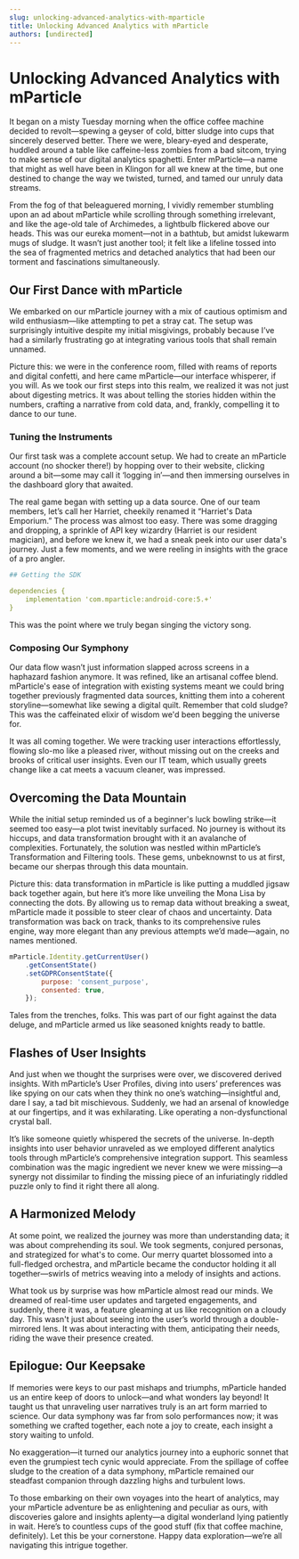 ```yaml
---
slug: unlocking-advanced-analytics-with-mparticle
title: Unlocking Advanced Analytics with mParticle
authors: [undirected]
---
```



# Unlocking Advanced Analytics with mParticle

It began on a misty Tuesday morning when the office coffee machine decided to revolt—spewing a geyser of cold, bitter sludge into cups that sincerely deserved better. There we were, bleary-eyed and desperate, huddled around a table like caffeine-less zombies from a bad sitcom, trying to make sense of our digital analytics spaghetti. Enter mParticle—a name that might as well have been in Klingon for all we knew at the time, but one destined to change the way we twisted, turned, and tamed our unruly data streams.

From the fog of that beleaguered morning, I vividly remember stumbling upon an ad about mParticle while scrolling through something irrelevant, and like the age-old tale of Archimedes, a lightbulb flickered above our heads. This was our eureka moment—not in a bathtub, but amidst lukewarm mugs of sludge. It wasn’t just another tool; it felt like a lifeline tossed into the sea of fragmented metrics and detached analytics that had been our torment and fascinations simultaneously.

## Our First Dance with mParticle

We embarked on our mParticle journey with a mix of cautious optimism and wild enthusiasm—like attempting to pet a stray cat. The setup was surprisingly intuitive despite my initial misgivings, probably because I’ve had a similarly frustrating go at integrating various tools that shall remain unnamed.

Picture this: we were in the conference room, filled with reams of reports and digital confetti, and here came mParticle—our interface whisperer, if you will. As we took our first steps into this realm, we realized it was not just about digesting metrics. It was about telling the stories hidden within the numbers, crafting a narrative from cold data, and, frankly, compelling it to dance to our tune.

### Tuning the Instruments

Our first task was a complete account setup. We had to create an mParticle account (no shocker there!) by hopping over to their website, clicking around a bit—some may call it ‘logging in’—and then immersing ourselves in the dashboard glory that awaited.

The real game began with setting up a data source. One of our team members, let’s call her Harriet, cheekily renamed it “Harriet's Data Emporium.” The process was almost too easy. There was some dragging and dropping, a sprinkle of API key wizardry (Harriet is our resident magician), and before we knew it, we had a sneak peek into our user data's journey. Just a few moments, and we were reeling in insights with the grace of a pro angler.

```yaml
## Getting the SDK

dependencies {
    implementation 'com.mparticle:android-core:5.+'
}
```

This was the point where we truly began singing the victory song.

### Composing Our Symphony

Our data flow wasn’t just information slapped across screens in a haphazard fashion anymore. It was refined, like an artisanal coffee blend. mParticle's ease of integration with existing systems meant we could bring together previously fragmented data sources, knitting them into a coherent storyline—somewhat like sewing a digital quilt. Remember that cold sludge? This was the caffeinated elixir of wisdom we'd been begging the universe for.

It was all coming together. We were tracking user interactions effortlessly, flowing slo-mo like a pleased river, without missing out on the creeks and brooks of critical user insights. Even our IT team, which usually greets change like a cat meets a vacuum cleaner, was impressed. 

## Overcoming the Data Mountain

While the initial setup reminded us of a beginner's luck bowling strike—it seemed too easy—a plot twist inevitably surfaced. No journey is without its hiccups, and data transformation brought with it an avalanche of complexities. Fortunately, the solution was nestled within mParticle’s Transformation and Filtering tools. These gems, unbeknownst to us at first, became our sherpas through this data mountain.

Picture this: data transformation in mParticle is like putting a muddled jigsaw back together again, but here it’s more like unveiling the Mona Lisa by connecting the dots. By allowing us to remap data without breaking a sweat, mParticle made it possible to steer clear of chaos and uncertainty. Data transformation was back on track, thanks to its comprehensive rules engine, way more elegant than any previous attempts we’d made—again, no names mentioned.

```js
mParticle.Identity.getCurrentUser()
    .getConsentState()
    .setGDPRConsentState({
        purpose: 'consent_purpose',
        consented: true,
    });
```

Tales from the trenches, folks. This was part of our fight against the data deluge, and mParticle armed us like seasoned knights ready to battle.

## Flashes of User Insights

And just when we thought the surprises were over, we discovered derived insights. With mParticle’s User Profiles, diving into users’ preferences was like spying on our cats when they think no one’s watching—insightful and, dare I say, a tad bit mischievous. Suddenly, we had an arsenal of knowledge at our fingertips, and it was exhilarating. Like operating a non-dysfunctional crystal ball.

It’s like someone quietly whispered the secrets of the universe. In-depth insights into user behavior unraveled as we employed different analytics tools through mParticle’s comprehensive integration support. This seamless combination was the magic ingredient we never knew we were missing—a synergy not dissimilar to finding the missing piece of an infuriatingly riddled puzzle only to find it right there all along.

## A Harmonized Melody

At some point, we realized the journey was more than understanding data; it was about comprehending its soul. We took segments, conjured personas, and strategized for what's to come. Our merry quartet blossomed into a full-fledged orchestra, and mParticle became the conductor holding it all together—swirls of metrics weaving into a melody of insights and actions.

What took us by surprise was how mParticle almost read our minds. We dreamed of real-time user updates and targeted engagements, and suddenly, there it was, a feature gleaming at us like recognition on a cloudy day. This wasn't just about seeing into the user’s world through a double-mirrored lens. It was about interacting with them, anticipating their needs, riding the wave their presence created.

## Epilogue: Our Keepsake

If memories were keys to our past mishaps and triumphs, mParticle handed us an entire keep of doors to unlock—and what wonders lay beyond! It taught us that unraveling user narratives truly is an art form married to science. Our data symphony was far from solo performances now; it was something we crafted together, each note a joy to create, each insight a story waiting to unfold.

No exaggeration—it turned our analytics journey into a euphoric sonnet that even the grumpiest tech cynic would appreciate. From the spillage of coffee sludge to the creation of a data symphony, mParticle remained our steadfast companion through dazzling highs and turbulent lows.

To those embarking on their own voyages into the heart of analytics, may your mParticle adventure be as enlightening and peculiar as ours, with discoveries galore and insights aplenty—a digital wonderland lying patiently in wait. Here’s to countless cups of the good stuff (fix that coffee machine, definitely). Let this be your cornerstone. Happy data exploration—we’re all navigating this intrigue together.